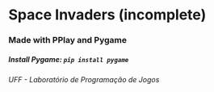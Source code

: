 # Space Invaders (incomplete)

### Made with PPlay and Pygame 

##### Install Pygame: `pip install pygame`

###### UFF - Laboratório de Programação de Jogos
